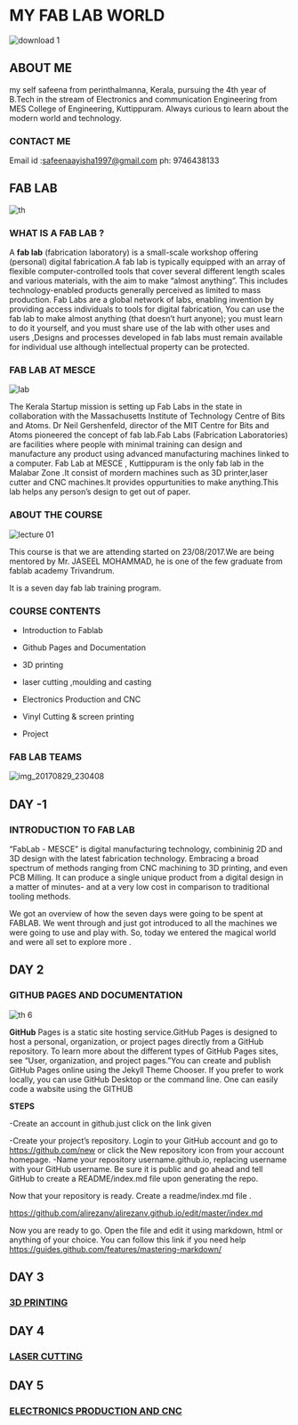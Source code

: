 # MY FAB LAB WORLD
![download 1](https://user-images.githubusercontent.com/31272035/30148295-d1e2c924-93b3-11e7-848f-ba2c295cfd7b.jpg)

## ABOUT ME

my self safeena from perinthalmanna, Kerala, pursuing the 4th year of B.Tech in the stream of Electronics and communication Engineering from MES College of Engineering, Kuttippuram. Always curious to learn about the modern world and technology.
### CONTACT ME
Email id :safeenaayisha1997@gmail.com
ph: 9746438133
## FAB LAB
![th](https://user-images.githubusercontent.com/31272035/30148520-d8107d0e-93b4-11e7-95be-acfebbad84f0.jpg)

### WHAT IS A FAB LAB ?
A **fab lab** (fabrication laboratory) is a small-scale workshop offering (personal) digital fabrication.A fab lab is typically equipped with an array of flexible computer-controlled tools that cover several different length scales and various materials, with the aim to make “almost anything”. This includes technology-enabled products generally perceived as limited to mass production.
Fab Labs are a global network of labs, enabling invention by providing access individuals to tools for digital fabrication, You can use the fab lab to make almost anything (that doesn’t hurt anyone); you must learn to do it yourself, and you must share use of the lab with other uses and users ,Designs and processes developed in fab labs must remain available for individual use although intellectual property can be protected.
### FAB LAB AT MESCE
![lab](https://user-images.githubusercontent.com/31272035/30148404-5fedb1b6-93b4-11e7-9874-508a8a49fbdf.jpg)

The Kerala Startup mission is setting up Fab Labs in the state in collaboration with the Massachusetts Institute of Technology Centre of Bits and Atoms. Dr Neil Gershenfeld, director of the MIT Centre for Bits and Atoms pioneered the concept of fab lab.Fab Labs (Fabrication Laboratories) are facilities where people with minimal training can design and manufacture any product using advanced manufacturing machines linked to a computer. Fab Lab at MESCE , Kuttippuram is the only fab lab in the Malabar Zone .It consist of mordern machines such as 3D printer,laser cutter and CNC machines.It provides oppurtunities to make anything.This lab helps any person’s design to get out of paper.

### ABOUT THE COURSE
![lecture 01](https://user-images.githubusercontent.com/31272035/30148615-4ef30d06-93b5-11e7-850c-1629287075e6.jpg)


This course is that we are attending started on 23/08/2017.We are being mentored by Mr. JASEEL MOHAMMAD, he is one of the few graduate from fablab academy Trivandrum.

It is a seven day fab lab training program.

### COURSE CONTENTS

* Introduction to Fablab

* Github Pages and Documentation

* 3D printing

* laser cutting ,moulding and casting

* Electronics Production and CNC

* Vinyl Cutting & screen printing

* Project

### FAB LAB TEAMS
![img_20170829_230408](https://user-images.githubusercontent.com/31272035/30147967-2f508102-93b2-11e7-9a74-ab404c34e975.jpg)
## DAY -1 
###  INTRODUCTION TO FAB LAB
“FabLab - MESCE” is digital manufacturing technology, combininig 2D and 3D design with the latest fabrication technology. Embracing a broad spectrum of methods ranging from CNC machining to 3D printing, and even PCB Milling. It can produce a single unique product from a digital design in a matter of minutes- and at a very low cost in comparison to traditional tooling methods.

We got an overview of how the seven days were going to be spent at FABLAB. We went through and just got introduced to all the machines we were going to use and play with. So, today we entered the magical world and were all set to explore more .

## DAY 2
### GITHUB PAGES AND DOCUMENTATION
![th 6](https://user-images.githubusercontent.com/31272035/30158984-28071d68-93d8-11e7-9ae1-dd141c728c31.jpg)

**GitHub** Pages is a static site hosting service.GitHub Pages is designed to host a personal, organization, or project pages directly from a GitHub repository. To learn more about the different types of GitHub Pages sites, see “User, organization, and project pages.”You can create and publish GitHub Pages online using the Jekyll Theme Chooser. If you prefer to work locally, you can use GitHub Desktop or the command line. One can easily code a wabsite using the GITHUB

**STEPS**

-Create an account in github.just click on the link given

-Create your project’s repository. Login to your GitHub account and go to https://github.com/new or click the New repository icon from your account homepage. -Name your repository username.github.io, replacing username with your GitHub username. Be sure it is public and go ahead and tell GitHub to create a README/index.md file upon generating the repo.

Now that your repository is ready. Create a readme/index.md file .

https://github.com/alirezanv/alirezanv.github.io/edit/master/index.md

Now you are ready to go. Open the file and edit it using markdown, html or anything of your choice. You can follow this link if you need help https://guides.github.com/features/mastering-markdown/
## DAY 3
### [3D PRINTING](http://safeenamuhammed.github.io/day3)
## DAY 4
### [LASER CUTTING](http://safeenamuhammed.github.io/day4)
## DAY 5
### [ELECTRONICS PRODUCTION AND CNC](https://safeenamuhammed.github.io/day5)

 



